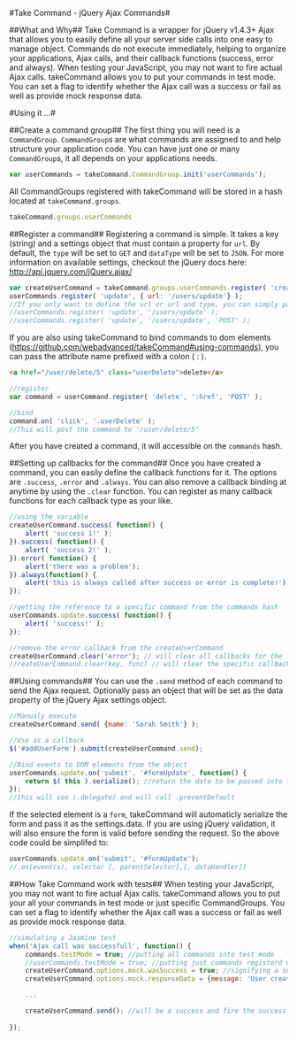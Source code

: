 #Take Command - jQuery Ajax Commands#

##What and Why##
Take Command is a wrapper for jQuery v1.4.3+ Ajax that allows you to easily define all your server side calls into one easy to manage object. Commands do not execute immediately, helping to organize your applications, Ajax calls, and their callback functions (success, error and always). When testing your JavaScript, you may not want to fire actual Ajax calls. takeCommand allows you to put your commands in test mode. You can set a flag to identify whether the Ajax call was a success or fail as well as provide mock response data.

#Using it ...#

##Create a command group##
The first thing you will need is a `CommandGroup`. `CommandGroup`s are what commands are assigned to and help structure your application code. You can have just one or many `CommandGroup`s, it all depends on your applications needs.

```javascript
var userCommands = takeCommand.CommandGroup.init('userCommands');
```

All CommandGroups registered with takeCommand will be stored in a hash located at `takeCommand.groups`.

```javascript
takeCommand.groups.userCommands
```

##Register a command##
Registering a command is simple. It takes a key (string) and a settings object that must contain a property for `url`. By default, the `type` will be set to `GET` and `dataType` will be set to `JSON`. For more information on available settings, checkout the jQuery docs here: http://api.jquery.com/jQuery.ajax/

```javascript
var createUserCommand = takeCommand.groups.userCommands.register( 'create', { url: '/users/create' } ); //creating a variable
userCommands.register( 'update', { url: '/users/update'} );
//If you only want to define the url or url and type, you can simply pass them as string literals as the second and third argument.
//userCommands.register( 'update', '/users/update' );
//userCommands.register( 'update', '/users/update', 'POST' );
```

If you are also using takeCommand to bind commands to dom elements (https://github.com/webadvanced/takeCommand#using-commands), you can pass the attribute name prefixed with a colon ( : ).

```html
<a href="/user/delete/5" class="userDelete">delete</a>
```

```javascript
//register
var command = userCommand.register( 'delete', ':href', 'POST' );

//bind
command.on( 'click', '.userDelete' );
//This will post the command to '/user/delete/5'
```

After you have created a command, it will accessible on the `commands` hash.

##Setting up callbacks for the command##
Once you have created a command, you can easily define the callback functions for it. The options are `.success`, `.error` and `.always`. You can also remove a callback binding at anytime by using the `.clear` function. You can register as many callback functions for each callback type as your like.

```javascript
//using the variable
createUserCommand.success( function() {
    alert( 'success 1!' );
}).success( function() {
    alert( 'success 2!' );
}).error( function() {
    alert('there was a problem');
}).always(function() {
    alert('this is always called after success or error is complete!');
});

//getting the reference to a specific command from the commands hash
userCommands.update.success( function() {
    alert( 'success!' );
});

//remove the error callback from the createUserCommand
createUserCommand.clear('error'); // will clear all callbacks for the `error` key
//reateUserCommand.clear(key, func) // will clear the specific callback function
```

##Using commands##
You can use the `.send` method of each command to send the Ajax request. Optionally pass an object that will be set as the data property of the jQuery Ajax settings object.
```javascript
//Manualy execute
createUserCommand.send( {name: 'Sarah Smith'} );

//Use as a callback
$('#addUserForm').submit(createUserCommand.send);

//Bind events to DOM elements from the object
userCommands.update.on('submit', '#formUpdate', function() {
    return $( this ).serialize(); //return the data to be passed into the Ajax call
});
//this will use (.delegate) and will call .preventDefault
```
If the selected element is a `form`, takeCommand will automaticly serialize the form and pass it as the settings.data. If you are using jQuery validation, it will also ensure the form is valid before sending the request. So the above code could be simplifed to:

```javascript
userCommands.update.on('submit', '#formUpdate');
//.on(event(s), selector [, parentSelector],[, dataHandler])
```

##How Take Command work with tests##
When testing your JavaScript, you may not want to fire actual Ajax calls. takeCommand allows you to put your all your commands in test mode or just specific CommandGroups. You can set a flag to identify whether the Ajax call was a success or fail as well as provide mock response data.
```javascript
//simulating a Jasmine test
when('Ajax call was successfull', function() {
	commands.testMode = true; //putting all commands into test mode
	//userCommands.testMode = true; //putting just commands registerd with userCommand in testMode
	createUserCommand.options.mock.wasSuccess = true; //signifying a successful Ajax request
	createUserCommand.options.mock.responseData = {message: 'User created successfully', userId: 7}; //the fake response data that would have come from the server

	...

	createUserCommand.send(); //will be a success and fire the success and always functions. It will also pass in the defined mock.responseData object to the callbacks
	
});
```